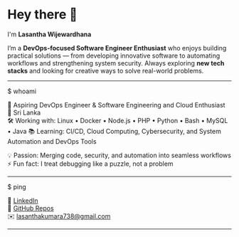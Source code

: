 # Hey there 👋  
I'm **Lasantha Wijewardhana**  

I’m a **DevOps-focused Software Engineer Enthusiast** who enjoys building practical solutions — from developing innovative software to automating workflows and strengthening system security. Always exploring **new tech stacks** and looking for creative ways to solve real-world problems.  

---

$ whoami  

🚀 Aspiring DevOps Engineer & Software Engineering and Cloud Enthusiast  
📍 Sri Lanka  
🛠 Working with: Linux • Docker • Node.js • PHP • Python • Bash • MySQL • Java
📚 Learning: CI/CD, Cloud Computing, Cybersecurity, and System Automation and DevOps Tools

💡 Passion: Merging code, security, and automation into seamless workflows  
⚡ Fun fact: I treat debugging like a puzzle, not a problem  

---

$ ping  

💼 [LinkedIn](http://www.linkedin.com/in/lasantha-wijewardhana/)  
📂 [GitHub Repos](https://github.com/Lasantha201)  
✉️ lasanthakumara738@gmail.com   

---
